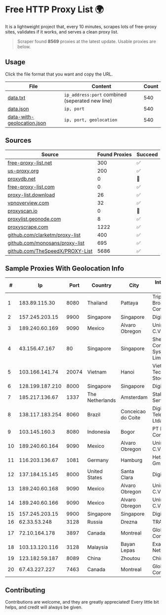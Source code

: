
# Free HTTP Proxy List 🌍

It is a lightweight project that, every 10 minutes, scrapes lots of free-proxy sites, validates if it works, and serves a clean proxy list.


> Scraper found **8569** proxies at the latest update. Usable proxies are below.

## Usage

Click the file format that you want and copy the URL.


|File|Content|Count|
|----|-------|-----|
|[data.txt](https://raw.githubusercontent.com/themiralay/Proxy-List-World/master/data.txt)|`ip_address:port` combined (seperated new line)|540|
|[data.json](https://raw.githubusercontent.com/themiralay/Proxy-List-World/master/data.json)|`ip, port`|540|
|[data-with-geolocation.json](https://raw.githubusercontent.com/themiralay/Proxy-List-World/master/data-with-geolocation.json)|`ip, port, geolocation`|540|

## Sources

|Source|Found Proxies|Succeed|
|------|-------------|-------|
|[free-proxy-list.net](https://free-proxy-list.net)|300|✅|
|[us-proxy.org](https://www.us-proxy.org)|200|✅|
|[proxydb.net](http://proxydb.net)|0|🚫|
|[free-proxy-list.com](https://free-proxy-list.com/?page=&port=&type%5B%5D=http&type%5B%5D=https&up_time=0&search=Search)|0|✅|
|[proxy-list.download](https://www.proxy-list.download/HTTP)|26|✅|
|[vpnoverview.com](https://vpnoverview.com/privacy/anonymous-browsing/free-proxy-servers)|32|✅|
|[proxyscan.io](https://www.proxyscan.io)|0|🚫|
|[proxylist.geonode.com](https://proxylist.geonode.com/api/proxy-list?limit=300&page=1&sort_by=lastChecked&sort_type=desc&protocols=http,https)|8|✅|
|[proxyscrape.com](https://api.proxyscrape.com/v2/?request=displayproxies&protocol=http&timeout=10000&country=all&ssl=all&anonymity=all)|1222|✅|
|[github.com/clarketm/proxy-list](https://raw.githubusercontent.com/clarketm/proxy-list/master/proxy-list-raw.txt)|400|✅|
|[github.com/monosans/proxy-list](https://raw.githubusercontent.com/monosans/proxy-list/main/proxies/http.txt)|695|✅|
|[github.com/TheSpeedX/PROXY-List](https://raw.githubusercontent.com/TheSpeedX/PROXY-List/master/http.txt)|5686|✅|


## Sample Proxies With Geolocation Info

|#|Ip|Port|Country|City|Internet Service Provider|
|-|--|----|-------|----|-------------------------|
|1|183.89.115.30|8080|Thailand|Pattaya|Triple T Broadband Public Company Limited|
|2|157.245.203.15|9900|Singapore|Singapore|DigitalOcean, LLC|
|3|189.240.60.169|9090|Mexico|Alvaro Obregon|Uninet S.A. de C.V.|
|4|43.156.47.167|80|Singapore|Singapore|Shenzhen Tencent Computer Systems Company Limited|
|5|103.166.141.74|20074|Vietnam|Hanoi|Viet NAM Cloud Technology Joint Stock Company|
|6|128.199.187.210|8000|Singapore|Singapore|DigitalOcean, LLC|
|7|185.217.136.67|1337|The Netherlands|Amsterdam|Stallion Network Services Limited|
|8|138.117.183.254|8060|Brazil|Conceicao do Coite|Digital Telecomunicações Ltda-Me|
|9|103.145.160.3|8080|Indonesia|Bogor|PT Indonesia Comnets Plus|
|10|189.240.60.164|9090|Mexico|Alvaro Obregon|Uninet S.A. de C.V.|
|11|116.203.136.67|1081|Germany|Hamburg|Hetzner Online GmbH|
|12|137.184.15.145|8000|United States|Santa Clara|DigitalOcean, LLC|
|13|189.240.60.168|9090|Mexico|Alvaro Obregon|Uninet S.A. de C.V.|
|14|189.240.60.166|9090|Mexico|Alvaro Obregon|Uninet S.A. de C.V.|
|15|157.245.203.15|9900|Singapore|Singapore|DigitalOcean, LLC|
|16|62.33.53.248|3128|Russia|Drezna|TRANS-TELECOM|
|17|72.10.164.178|3897|Canada|Montreal|GloboTech Communications|
|18|103.13.120.116|3128|Malaysia|Bayan Lepas|Exa Bytes Network Sdn.Bhd.|
|19|123.182.59.187|8089|China|Zhoutou|China Telecom|
|20|67.43.227.227|7463|Canada|Montreal|GloboTech Communications|



## Contributing

Contributions are welcome, and they are greatly appreciated! Every
little bit helps, and credit will always be given.

